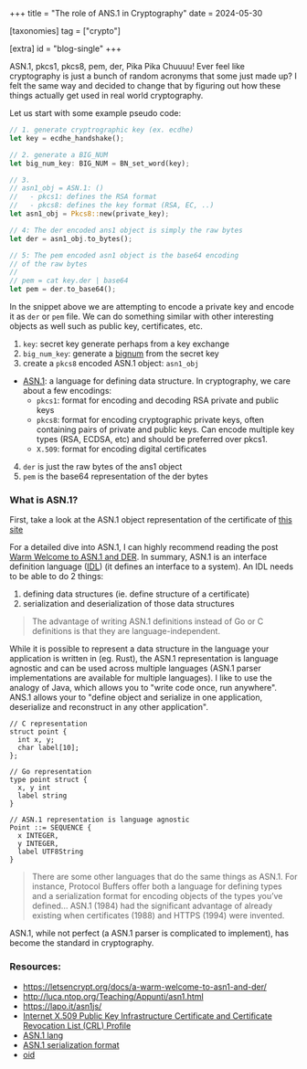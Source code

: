 +++
title = "The role of ANS.1 in Cryptography"
date = 2024-05-30

[taxonomies]
tag = ["crypto"]

[extra]
id = "blog-single"
+++

ASN.1, pkcs1, pkcs8, pem, der, Pika Pika Chuuuu! Ever feel like cryptography is just a
bunch of random acronyms that some just made up? I felt the same way and decided to change
that by figuring out how these things actually get used in real world cryptography.

<!-- more -->

Let us start with some example pseudo code:

```rust
// 1. generate cryptrographic key (ex. ecdhe)
let key = ecdhe_handshake();

// 2. generate a BIG_NUM
let big_num_key: BIG_NUM = BN_set_word(key);

// 3.
// asn1_obj = ASN.1: ()
//   - pkcs1: defines the RSA format
//   - pkcs8: defines the key format (RSA, EC, ..)
let asn1_obj = Pkcs8::new(private_key);

// 4: The der encoded ans1 object is simply the raw bytes
let der = asn1_obj.to_bytes();

// 5: The pem encoded asn1 object is the base64 encoding
// of the raw bytes
//
// pem = cat key.der | base64
let pem = der.to_base64();
```

In the snippet above we are attempting to encode a private key and encode it as `der` or
`pem` file. We can do something similar with other interesting objects as well such as
public key, certificates, etc.

1. `key`: secret key generate perhaps from a key exchange
2. `big_num_key`: generate a [bignum](https://docs.openssl.org/1.0.2/man3/bn/#synopsis) from the
   secret key
3.  create a `pkcs8` encoded ASN.1 object: `asn1_obj`
  - [ASN.1](https://en.wikipedia.org/wiki/ASN.1): a language for defining data structure.
    In cryptography, we care about a few encodings:
      - `pkcs1`: format for encoding and decoding RSA private and public keys
      - `pkcs8`: format for encoding cryptographic private keys, often containing pairs of private
        and public keys. Can encode multiple key types (RSA, ECDSA, etc) and should be preferred
        over pkcs1.
      - `X.509`: format for encoding digital certificates
4. `der` is just the raw bytes of the ans1 object
5. `pem` is the base64 representation of the der bytes

### What is ASN.1?
First, take a look at the ASN.1 object representation of the certificate of [this site](https://lapo.it/asn1js/#MIIDoTCCA0egAwIBAgIQXQaw3dOjYeUOAEXcx7NKfzAKBggqhkjOPQQDAjA7MQswCQYDVQQGEwJVUzEeMBwGA1UEChMVR29vZ2xlIFRydXN0IFNlcnZpY2VzMQwwCgYDVQQDEwNXRTEwHhcNMjQwOTIzMTUwMDI4WhcNMjQxMjIyMTUwMDI3WjAVMRMwEQYDVQQDEwp0b2lkaXUuY29tMFkwEwYHKoZIzj0CAQYIKoZIzj0DAQcDQgAEk5N_4mwUFBbfq_DwqGxTtZDXQ-G_F9y9e5NYaXWS2HQsh6UwPMLrQRwlQ77OsWBW_z-HKtRwsY9QgrMVISYVlqOCAlEwggJNMA4GA1UdDwEB_wQEAwIHgDATBgNVHSUEDDAKBggrBgEFBQcDATAMBgNVHRMBAf8EAjAAMB0GA1UdDgQWBBSfYjReoEA85TK6jSVwxd2HjyfElzAfBgNVHSMEGDAWgBSQd5I1Z8T_qMyp5nvZgHl7zJP5ODBeBggrBgEFBQcBAQRSMFAwJwYIKwYBBQUHMAGGG2h0dHA6Ly9vLnBraS5nb29nL3Mvd2UxL1hRWTAlBggrBgEFBQcwAoYZaHR0cDovL2kucGtpLmdvb2cvd2UxLmNydDAjBgNVHREEHDAaggp0b2lkaXUuY29tggwqLnRvaWRpdS5jb20wEwYDVR0gBAwwCjAIBgZngQwBAgEwNgYDVR0fBC8wLTAroCmgJ4YlaHR0cDovL2MucGtpLmdvb2cvd2UxL1BDVWVRVmlRbFljLmNybDCCAQQGCisGAQQB1nkCBAIEgfUEgfIA8AB2AHb_iD8KtvuVUcJhzPWHujS0pM27KdxoQgqf5mdMWjp0AAABkh-c4_QAAAQDAEcwRQIhAJwMeBGNP9ofyl-PQ0AuL4qSkz9clmmZ175jDZYcNPSFAiBtZVemYmFbhFOch99Kq1EvAX4i_CroxuMRCJowzxitUgB2AEiw42vapkc0D-VqAvqdMOscUgHLVt0sgdm7v6s52IRzAAABkh-c5B4AAAQDAEcwRQIhAIh7iC-IxstglYu3qnIplFopHD6ixr3aAHyv5sZWTKEeAiAY_zjE9cj-pVehys2Sx0MZMnRVmmecrhNu0bDaA2P3HDAKBggqhkjOPQQDAgNIADBFAiEAvXutcWdEDhwh0yA6wxuYjWK-Z_ESF-apfTM8UZ340psCIAy2V8z3q5dPnyJ-hLfwQDh4yX5mD8yyTmwCirr12FwK)

For a detailed dive into ASN.1, I can highly recommend reading the post
[Warm Welcome to ASN.1 and DER](https://letsencrypt.org/docs/a-warm-welcome-to-asn1-and-der). In summary,
ASN.1 is an interface definition language
([IDL](https://en.wikipedia.org/wiki/Interface_description_language)) (it defines an interface to a
system). An IDL needs to be able to do 2 things:
1. defining data structures (ie. define structure of a certificate)
1. serialization and deserialization of those data structures


> The advantage of writing ASN.1 definitions instead of Go or C definitions is that they are
> language-independent.

While it is possible to represent a data structure in the language your application is written in
(eg. Rust), the ASN.1 representation is language agnostic and can be used across multiple languages
(ASN.1 parser implementations are available for multiple languages).  I like to use the analogy of
Java, which allows you to "write code once, run anywhere". ANS.1 allows your to "define object and
serialize in one application, deserialize and reconstruct in any other application".

```
// C representation
struct point {
  int x, y;
  char label[10];
};

// Go representation
type point struct {
  x, y int
  label string
}

// ASN.1 representation is language agnostic
Point ::= SEQUENCE {
  x INTEGER,
  y INTEGER,
  label UTF8String
}
```

> There are some other languages that do the same things as ASN.1. For instance, Protocol Buffers
> offer both a language for defining types and a serialization format for encoding objects of the
> types you’ve defined... ASN.1 (1984) had the significant advantage of already existing when
> certificates (1988) and HTTPS (1994) were invented.


ASN.1, while not perfect (a ASN.1 parser is complicated to implement), has become the
standard in cryptography.

### Resources:
- https://letsencrypt.org/docs/a-warm-welcome-to-asn1-and-der/
- http://luca.ntop.org/Teaching/Appunti/asn1.html
- https://lapo.it/asn1js/
- [Internet X.509 Public Key Infrastructure Certificate and Certificate Revocation List (CRL) Profile](https://datatracker.ietf.org/doc/html/rfc5280)
- [ASN.1 lang](https://www.itu.int/rec/T-REC-X.680)
- [ASN.1 serialization format](https://www.itu.int/rec/T-REC-X.690)
- [oid](http://oid-info.com/get/1.3.6.1.4.1.11129)
